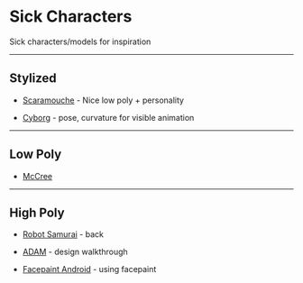 # Sick Characters
Sick characters/models for inspiration
___________

## Stylized

- [Scaramouche](https://sketchfab.com/models/2d8425c1af3a48a7bc5dc9f856f41cb9?ref=related) - Nice low poly + personality

- [Cyborg](https://cdna.artstation.com/p/assets/images/images/008/631/816/large/taregh-saber-cyborg-red2-mini.jpg?1514086286) - pose, curvature for visible animation

____________

## Low Poly

- [McCree](https://sketchfab.com/models/38aedc02c0b2412babdc4d0eac7c6803?ref=related)

____________

## High Poly

- [Robot Samurai](https://mugishaarts.artstation.com/projects/wwoBO) - back

- [ADAM](https://www.kotaku.com.au/2016/07/fine-art-robot-samurai/) - design walkthrough

- [Facepaint Android](https://www.artstation.com/artwork/Q2kyl) - using facepaint
